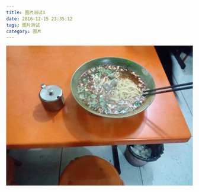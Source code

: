 ```yaml
---
title: 图片测试3
date: 2016-12-15 23:35:12
tags: 图片测试
category: 图片
---
```


![enter description here][1]


  [1]: ./images/psb.jpg "psb.jpg"